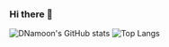 ### Hi there 👋

<!--
**DNamoon/DNamoon** is a ✨ _special_ ✨ repository because its `README.md` (this file) appears on your GitHub profile.

Here are some ideas to get you started:

- 🔭 I’m currently working on ...
- 🌱 I’m currently learning ...
- 👯 I’m looking to collaborate on ...
- 🤔 I’m looking for help with ...
- 💬 Ask me about ...
- 📫 How to reach me: ...
- 😄 Pronouns: ...
- ⚡ Fun fact: ...
-->

![DNamoon's GitHub stats](https://github-readme-stats.vercel.app/api?username=DNamoon&show_icons=true&theme=great-gatsby)
![Top Langs](https://github-readme-stats.vercel.app/api/top-langs/?username=DNamoon&hide=css&layout=compact&theme=material-palenight)
